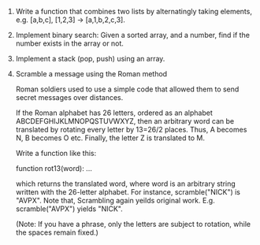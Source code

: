 1. Write a function that combines two lists by alternatingly taking elements, e.g. [a,b,c], [1,2,3] → [a,1,b,2,c,3].
1. Implement binary search: Given a sorted array, and a number, find if the number exists in the array or not. 
1. Implement a stack (pop, push) using an array.
1. Scramble a message using the Roman method 

    Roman soldiers used to use a simple code that allowed them to send secret messages over distances. 

    If the Roman alphabet has 26 letters, ordered as an alphabet ABCDEFGHIJKLMNOPQSTUVWXYZ, then an arbitrary word can be translated by rotating every letter by 13=26/2 places. Thus, A becomes N, B becomes O etc. Finally, the letter Z is translated to M.

    Write a function like this:

    function rot13(word): ...

    which returns the translated word, where word is an arbitrary string written with the 26-letter alphabet. For instance, scramble("NICK") is "AVPX". Note that,  Scrambling again yeilds original work. E.g. scramble("AVPX") yields "NICK".

    (Note: If you have a phrase, only the letters are subject to rotation, while the spaces remain fixed.)